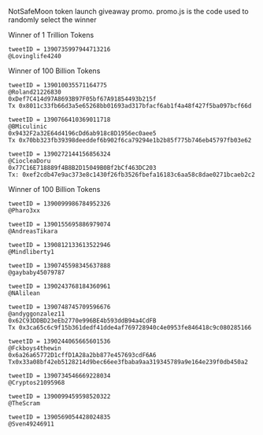 NotSafeMoon token launch giveaway promo.
promo.js is the code used to randomly select the winner

Winner of 1 Trillion Tokens

    tweetID = 1390735997944713216
    @Lovinglife4240

Winner of 100 Billion Tokens

    tweetID = 139010035571164775
    @Roland21226830	
    0xDef7C414d97A8693B97F05bf67A91854493b215f
    Tx 0x8011c33fb66d3a5e65268bb01693ad317bfacf6ab1f4a48f427f5ba097bcf66d

    tweetID = 1390766410369011718
    @BMiculinic		  
    0x9432F2a32E64d4196cDd6ab918c8D1956ec0aee5
    Tx 0x70bb323fb39398deeddef6b902f6ca79294e1b2b85f775b746eb45797fb03e62

    tweetID = 1390272144156856324
    @CiocleaDoru
    0x77C16E718889f4B8B2D15049B0Bf2bCf463DC203
    Tx: 0xef2cdb47e9ac373e8c1430f26fb3526fbefa16183c6aa58c8dae0271bcaeb2c2


Winner of 100 Billion Tokens

    tweetID = 1390099986784952326
    @Pharo3xx
    
    tweetID = 1390155695886979074
    @AndreasTikara

    tweetID = 1390812133613522946
    @Mindliberty1

    tweetID = 1390745598345637888
    @gaybaby45079787

    tweetID = 1390243768184360961
    @NAlilean

    tweetID = 1390748745709596676
    @andyggonzalez11	
    0x62C93DDBD23eEb2770e996BE4b593ddB94a4CdFB
    Tx 0x3ca65c6c9f15b361dedf41dde4af769728940c4e0953fe846418c9c080285166

    tweetID = 1390244065665601536
    @Fckboys4thewin
    0x6a26a65772D1cffD1A28a2bb877e457693cdF6A6
    Tx0x33a08bf42eb5128214d9bec66ee3fbaba9aa319345789a9e164e239f0db450a2

    tweetID = 1390734546669228034
    @Cryptos21095968

    tweetID = 1390099459598520322
    @TheScram

    tweetID = 1390569054428024835
    @Sven49246911
